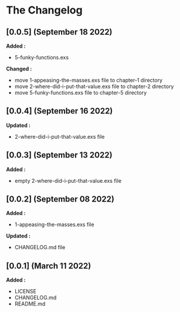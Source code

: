 # The Changelog

## [0.0.5] (September 18 2022)

**Added :**

- 5-funky-functions.exs

**Changed :**

- move 1-appeasing-the-masses.exs file to chapter-1 directory
- move 2-where-did-i-put-that-value.exs file to chapter-2 directory
- move 5-funky-functions.exs file to chapter-5 directory

## [0.0.4] (September 16 2022)

**Updated :**

- 2-where-did-i-put-that-value.exs file

## [0.0.3] (September 13 2022)

**Added :**

- empty 2-where-did-i-put-that-value.exs file

## [0.0.2] (September 08 2022)

**Added :**

- 1-appeasing-the-masses.exs file

**Updated :**

- CHANGELOG.md file

## [0.0.1] (March 11 2022)

**Added :**

- LICENSE
- CHANGELOG.md
- README.md

